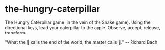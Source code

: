 # the-hungry-caterpillar
The Hungry Caterpillar game (in the vein of the Snake game). Using the directional keys, lead your caterpillar to the apple. Observe, accept, release, transform.

"What the 🐛 calls the end of the world, the master calls 🦋." -- Richard Bach
